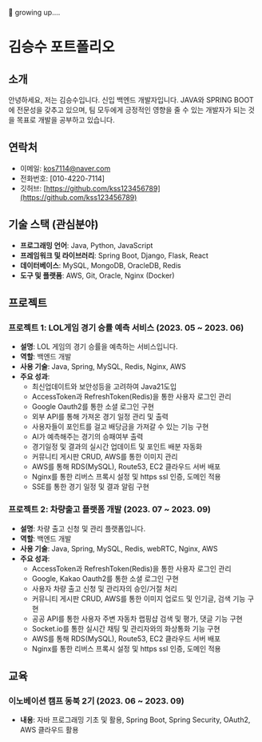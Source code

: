 🌱 growing up....

# 김승수 포트폴리오

## 소개
안녕하세요, 저는 김승수입니다. 신입 백엔드 개발자입니다. JAVA와 SPRING BOOT에 전문성을 갖추고 있으며, 팀 모두에게 긍정적인 영향을 줄 수 있는 개발자가 되는 것을 목표로 개발을 공부하고 있습니다.

## 연락처
- 이메일: [kos7114@naver.com](mailto:kos7114@naver.com)
- 전화번호: [010-4220-7114]
- 깃허브: [https://github.com/kss123456789](https://github.com/kss123456789)

## 기술 스택 (관심분야)
- **프로그래밍 언어**: Java, Python, JavaScript
- **프레임워크 및 라이브러리**: Spring Boot, Django, Flask,   React
- **데이터베이스**: MySQL, MongoDB, OracleDB, Redis
- **도구 및 플랫폼**: AWS, Git, Oracle, Nginx (Docker)

## 프로젝트

### 프로젝트 1: LOL게임 경기 승률 예측 서비스 (2023. 05 ~ 2023. 06)
- **설명**: LOL 게임의 경기 승률을 예측하는 서비스입니다.
- **역할**: 백엔드 개발
- **사용 기술**: Java, Spring, MySQL, Redis, Nginx, AWS
- **주요 성과**:
  - 최신업데이트와 보안성등을 고려하여 Java21도입 
  - AccessToken과 RefreshToken(Redis)을 통한 사용자 로그인 관리
  - Google Oauth2를 통한 소셜 로그인 구현
  - 외부 API를 통해 가져온 경기 일정 관리 및 출력
  - 사용자들이 포인트를 걸고 배당금을 가져갈 수 있는 기능 구현
  - AI가 예측해주는 경기의 승패여부 출력
  - 경기일정 및 결과의 실시간 업데이트 및 포인트 배분 자동화
  - 커뮤니티 게시판 CRUD, AWS를 통한 이미지 관리
  - AWS를 통해 RDS(MySQL), Route53, EC2 클라우드 서버 배포
  - Nginx를 통한 리버스 프록시 설정 및 https ssl 인증, 도메인 적용
  - SSE를 통한 경기 일정 및 결과 알림 구현

### 프로젝트 2: 차량출고 플랫폼 개발 (2023. 07 ~ 2023. 09)
- **설명**: 차량 출고 신청 및 관리 플랫폼입니다.
- **역할**: 백엔드 개발
- **사용 기술**: Java, Spring, MySQL, Redis, webRTC, Nginx, AWS
- **주요 성과**:
  - AccessToken과 RefreshToken(Redis)을 통한 사용자 로그인 관리
  - Google, Kakao Oauth2를 통한 소셜 로그인 구현
  - 사용자 차량 출고 신청 및 관리자의 승인/거절 처리
  - 커뮤니티 게시판 CRUD, AWS를 통한 이미지 업로드 및 인기글, 검색 기능 구현
  - 공공 API를 통한 사용자 주변 자동차 랩핑샵 검색 및 평가, 댓글 기능 구현
  - Socket.io를 통한 실시간 채팅 및 관리자와의 화상통화 기능 구현
  - AWS를 통해 RDS(MySQL), Route53, EC2 클라우드 서버 배포
  - Nginx를 통한 리버스 프록시 설정 및 https ssl 인증, 도메인 적용

## 교육
### 이노베이션 캠프 동북 2기 (2023. 06 ~ 2023. 09)
- **내용**: 자바 프로그래밍 기초 및 활용, Spring Boot, Spring Security, OAuth2, AWS 클라우드 활용
